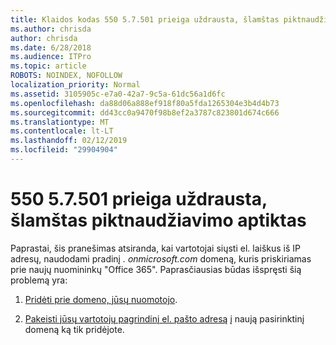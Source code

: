 ```yaml
---
title: Klaidos kodas 550 5.7.501 prieiga uždrausta, šlamštas piktnaudžiavimo aptiktas
ms.author: chrisda
author: chrisda
ms.date: 6/28/2018
ms.audience: ITPro
ms.topic: article
ROBOTS: NOINDEX, NOFOLLOW
localization_priority: Normal
ms.assetid: 3105905c-e7a0-42a7-9c5a-61dc56a1d6fc
ms.openlocfilehash: da88d06a888ef918f80a5fda1265304e3b4d4b73
ms.sourcegitcommit: dd43cc0a9470f98b8ef2a3787c823801d674c666
ms.translationtype: MT
ms.contentlocale: lt-LT
ms.lasthandoff: 02/12/2019
ms.locfileid: "29904904"
---
```

# <a name="550-57501-access-denied-spam-abuse-detected"></a>550 5.7.501 prieiga uždrausta, šlamštas piktnaudžiavimo aptiktas

Paprastai, šis pranešimas atsiranda, kai vartotojai siųsti el. laiškus iš IP adresų, naudodami pradinį *. onmicrosoft.com* domeną, kuris priskiriamas prie naujų nuomininkų "Office 365". Paprasčiausias būdas išspręsti šią problemą yra: 
  
1. [Pridėti prie domeno, jūsų nuomotojo](https://support.office.com/article/6383f56d-3d09-4dcb-9b41-b5f5a5efd611.aspx).
    
2. [Pakeisti jūsų vartotojų pagrindinį el. pašto adresą](https://support.office.com/article/fb5ac074-e203-4e1f-9843-b9d1a3e03297.aspx) į naują pasirinktinį domeną ką tik pridėjote. 
    

